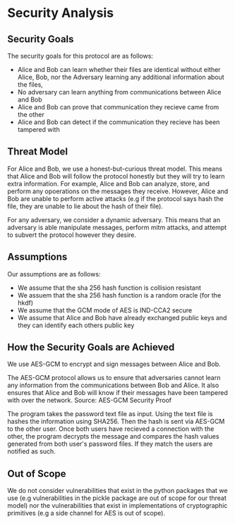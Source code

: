 # Security Analysis

## Security Goals
The security goals for this protocol are as follows:
- Alice and Bob can learn whether their files are identical without either Alice, Bob, nor the Adversary learning any additional information about the files,
- No adversary can learn anything from communications between Alice and Bob
- Alice and Bob can prove that communication they recieve came from the other
- Alice and Bob can detect if the communication they recieve has been tampered with

## Threat Model 

For Alice and Bob, we use a honest-but-curious threat model. This means that Alice and Bob will follow the protocol honestly but they will try to learn extra information. For example, Alice and Bob can analyze, store, and perform any opoerations on the messages they receive. However, Alice and Bob are unable to perform active attacks (e.g if the protocol says hash the file, they are unable to lie about the hash of their file). 

For any adversary, we consider a dynamic adversary. This means that an adversary is able manipulate messages, perform mitm attacks, and attempt to subvert the protocol however they desire. 


## Assumptions 

Our assumptions are as follows:
- We assume that the sha 256 hash function is collision resistant 
- We assuem that the sha 256 hash function is a random oracle (for the hkdf)
- We assume that the GCM mode of AES is IND-CCA2 secure 
- We assume that Alice and Bob have already exchanged public keys and they can identify each others public key 

## How the Security Goals are Achieved
We use AES-GCM to encrypt and sign messages between Alice and Bob.

The AES-GCM protocol allows us to ensure that adversaries cannot learn any information from the communications between Bob and Alice. It also ensures that Alice and Bob will know if their messages have been tampered with over the network. Source: AES-GCM Security Proof

The program takes the password text file as input. Using the text file is hashes the information using SHA256. Then the hash is sent via AES-GCM to the other user. Once both users have recieved a connection with the other, the program decrypts the message and compares the hash values generated from both user's password files. If they match the users are notified as such.

## Out of Scope

We do not consider vulnerabilities that exist in the python packages that we use (e.g vulnerabilities in the pickle package are out of scope for our threat model) nor the vulnerabilities that exist in implementations of cryptographic primitives (e.g a side channel for AES is out of scope).
